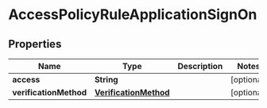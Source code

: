 

# AccessPolicyRuleApplicationSignOn


## Properties

| Name | Type | Description | Notes |
|------------ | ------------- | ------------- | -------------|
|**access** | **String** |  |  [optional] |
|**verificationMethod** | [**VerificationMethod**](VerificationMethod.md) |  |  [optional] |



